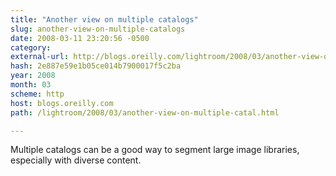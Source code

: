 ```yaml
---
title: "Another view on multiple catalogs"
slug: another-view-on-multiple-catalogs
date: 2008-03-11 23:20:56 -0500
category: 
external-url: http://blogs.oreilly.com/lightroom/2008/03/another-view-on-multiple-catal.html
hash: 2e887e59e1b05ce014b7900017f5c2ba
year: 2008
month: 03
scheme: http
host: blogs.oreilly.com
path: /lightroom/2008/03/another-view-on-multiple-catal.html

---
```


Multiple catalogs can be a good way to segment large image libraries, especially with diverse content.
